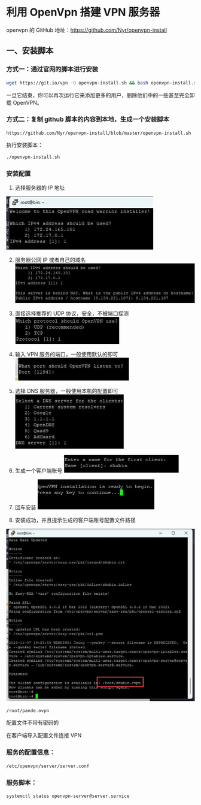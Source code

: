 # 利用 OpenVpn 搭建 VPN 服务器

openvpn 的 GitHub 地址：https://github.com/Nyr/openvpn-install

## 一、安装脚本

### 方式一：通过官网的脚本进行安装

```bash
wget https://git.io/vpn -O openvpn-install.sh && bash openvpn-install.sh
```

一旦它结束，你可以再次运行它来添加更多的用户，删除他们中的一些甚至完全卸载 OpenVPN。

### 方式二：复制 github 脚本的内容到本地，生成一个安装脚本

```
https://github.com/Nyr/openvpn-install/blob/master/openvpn-install.sh
```

执行安装脚本：

```bash
./openvpn-install.sh
```

### 安装配置

1. 选择服务器的 IP 地址

![](.img/openVpn/1.jpg)

2. 服务器公网 IP 或者自己的域名
   ![](.img/openVpn/2.jpg)

3. 直接选择推荐的 UDP 协议，安全，不被端口探测
   ![](.img/openVpn/3.jpg)

4. 输入 VPN 服务的端口，一般使用默认的即可
   ![](.img/openVpn/4.jpg)

5. 选择 DNS 服务器，一般使用本机的配置即可
   ![](.img/openVpn/5.jpg)

6. 生成一个客户端账号
   ![](.img/openVpn/6.jpg)

7. 回车安装
   ![](.img/openVpn/7.jpg)

8. 安装成功，并且提示生成的客户端账号配置文件路径

![](.img/openVpn/安装成功，生成的客户端配置文件路径.jpg)

```
/root/pande.ovpn
```

配置文件不带有密码的

在客户端导入配置文件连接 VPN

### 服务的配置信息：

```bash
/etc/openvpn/server/server.conf
```

### 服务脚本：

```bash
systemctl status openvpn-server@server.service
```

